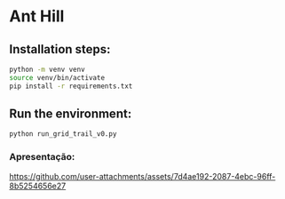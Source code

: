 # Ant Hill

## Installation steps:

```bash
python -m venv venv 
source venv/bin/activate 
pip install -r requirements.txt 
```

## Run the environment:
```bash
python run_grid_trail_v0.py
```

### Apresentação:
https://github.com/user-attachments/assets/7d4ae192-2087-4ebc-96ff-8b5254656e27

